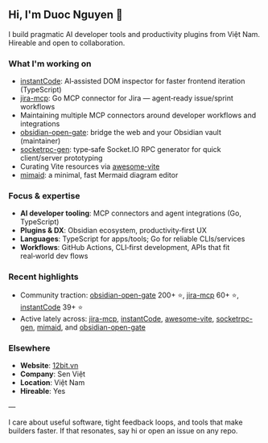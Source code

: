 ## Hi, I'm Duoc Nguyen 👋

I build pragmatic AI developer tools and productivity plugins from Việt Nam. Hireable and open to collaboration.

### What I'm working on
- [instantCode](https://github.com/nguyenvanduocit/instantCode): AI‑assisted DOM inspector for faster frontend iteration (TypeScript)
- [jira-mcp](https://github.com/nguyenvanduocit/jira-mcp): Go MCP connector for Jira — agent‑ready issue/sprint workflows
- Maintaining multiple MCP connectors around developer workflows and integrations
- [obsidian-open-gate](https://github.com/nguyenvanduocit/obsidian-open-gate): bridge the web and your Obsidian vault (maintainer)
- [socketrpc-gen](https://github.com/nguyenvanduocit/socketrpc-gen): type‑safe Socket.IO RPC generator for quick client/server prototyping
- Curating Vite resources via [awesome-vite](https://github.com/nguyenvanduocit/awesome-vite)
- [mimaid](https://github.com/nguyenvanduocit/mimaid): a minimal, fast Mermaid diagram editor

### Focus & expertise
- **AI developer tooling**: MCP connectors and agent integrations (Go, TypeScript)
- **Plugins & DX**: Obsidian ecosystem, productivity‑first UX
- **Languages**: TypeScript for apps/tools; Go for reliable CLIs/services
- **Workflows**: GitHub Actions, CLI‑first development, APIs that fit real‑world dev flows

### Recent highlights
- Community traction: [obsidian-open-gate](https://github.com/nguyenvanduocit/obsidian-open-gate) 200+ ⭐, [jira-mcp](https://github.com/nguyenvanduocit/jira-mcp) 60+ ⭐, [instantCode](https://github.com/nguyenvanduocit/instantCode) 39+ ⭐
- Active lately across: [jira-mcp](https://github.com/nguyenvanduocit/jira-mcp), [instantCode](https://github.com/nguyenvanduocit/instantCode), [awesome-vite](https://github.com/nguyenvanduocit/awesome-vite), [socketrpc-gen](https://github.com/nguyenvanduocit/socketrpc-gen), [mimaid](https://github.com/nguyenvanduocit/mimaid), and [obsidian-open-gate](https://github.com/nguyenvanduocit/obsidian-open-gate)

### Elsewhere
- **Website**: [12bit.vn](https://12bit.vn)
- **Company**: Sen Việt
- **Location**: Việt Nam
- **Hireable**: Yes

—

I care about useful software, tight feedback loops, and tools that make builders faster. If that resonates, say hi or open an issue on any repo.
